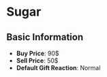 # Sugar

## Basic Information

- **Buy Price**: 90$
- **Sell Price**: 50$
- **Default Gift Reaction**: Normal